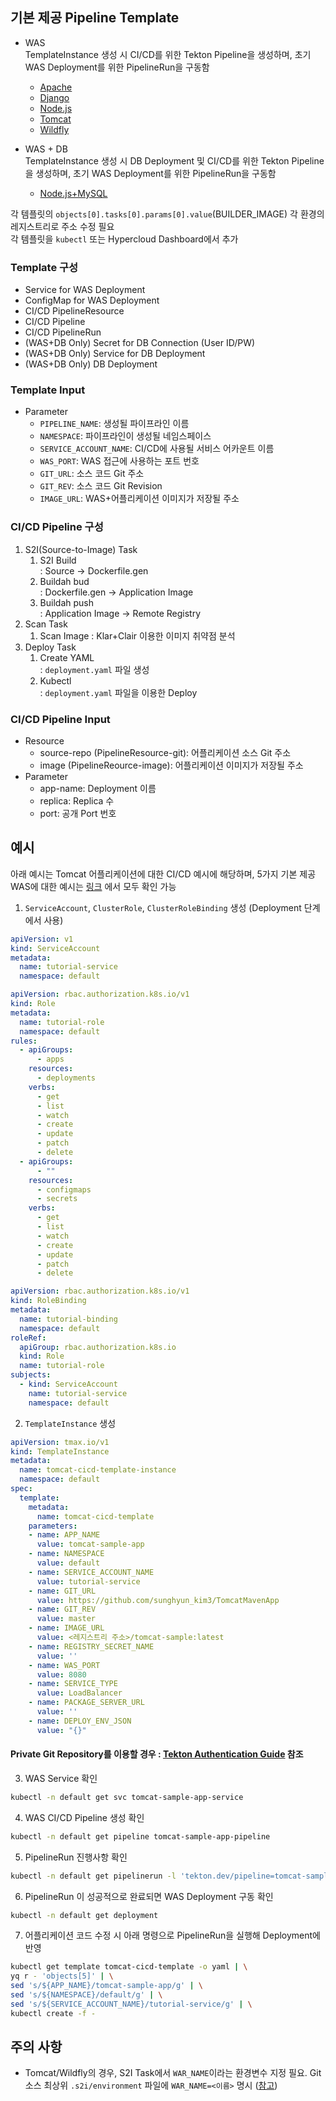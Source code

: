 ## 기본 제공 Pipeline Template
* WAS  
TemplateInstance 생성 시 CI/CD를 위한 Tekton Pipeline을 생성하며, 초기 WAS Deployment를 위한 PipelineRun을 구동함
  * [Apache](./apache/apache-template.yaml)
  * [Django](./django/django-template.yaml)
  * [Node.js](./nodejs/nodejs-template.yaml)
  * [Tomcat](./tomcat/tomcat-template.yaml)
  * [Wildfly](./wildfly/wildfly-template.yaml)

* WAS + DB  
TemplateInstance 생성 시 DB Deployment 및 CI/CD를 위한 Tekton Pipeline을 생성하며, 초기 WAS Deployment를 위한 PipelineRun을 구동함
  * [Node.js+MySQL](../was-db/nodejs-mysql-template.yaml)

각 템플릿의 `objects[0].tasks[0].params[0].value`(BUILDER_IMAGE) 각 환경의 레지스트리로 주소 수정 필요  
각 템플릿을 `kubectl` 또는 Hypercloud Dashboard에서 추가

### Template 구성
* Service for WAS Deployment
* ConfigMap for WAS Deployment
* CI/CD PipelineResource
* CI/CD Pipeline
* CI/CD PipelineRun
* (WAS+DB Only) Secret for DB Connection (User ID/PW)
* (WAS+DB Only) Service for DB Deployment
* (WAS+DB Only) DB Deployment

### Template Input
* Parameter
    * `PIPELINE_NAME`: 생성될 파이프라인 이름
    * `NAMESPACE`: 파이프라인이 생성될 네임스페이스
    * `SERVICE_ACCOUNT_NAME`: CI/CD에 사용될 서비스 어카운트 이름
    * `WAS_PORT`: WAS 접근에 사용하는 포트 번호
    * `GIT_URL`: 소스 코드 Git 주소
    * `GIT_REV`: 소스 코드 Git Revision
    * `IMAGE_URL`: WAS+어플리케이션 이미지가 저장될 주소

### CI/CD Pipeline 구성
1. S2I(Source-to-Image) Task
    1. S2I Build  
: Source &rightarrow; Dockerfile.gen
    2. Buildah bud  
: Dockerfile.gen &rightarrow; Application Image
    3. Buildah push  
: Application Image &rightarrow; Remote Registry
2. Scan Task
    1. Scan Image
: Klar+Clair 이용한 이미지 취약점 분석
3. Deploy Task
    1. Create YAML  
: `deployment.yaml` 파일 생성
    2. Kubectl  
: `deployment.yaml` 파일을 이용한 Deploy

### CI/CD Pipeline Input
* Resource
    * source-repo (PipelineResource-git): 어플리케이션 소스 Git 주소
    * image (PipelineReource-image): 어플리케이션 이미지가 저장될 주소
* Parameter
    * app-name: Deployment 이름
    * replica: Replica 수
    * port: 공개 Port 번호

## 예시
아래 예시는 Tomcat 어플리케이션에 대한 CI/CD 예시에 해당하며, 5가지 기본 제공 WAS에 대한 예시는 [링크](https://github.com/tmax-cloud/hypercloud-operator/tree/master/_catalog_museum/was) 에서 모두 확인 가능

1. `ServiceAccount`, `ClusterRole`, `ClusterRoleBinding` 생성 (Deployment 단계에서 사용)
```yaml
apiVersion: v1
kind: ServiceAccount
metadata:
  name: tutorial-service
  namespace: default
```
```yaml
apiVersion: rbac.authorization.k8s.io/v1
kind: Role
metadata:
  name: tutorial-role
  namespace: default
rules:
  - apiGroups:
      - apps
    resources:
      - deployments
    verbs:
      - get
      - list
      - watch
      - create
      - update
      - patch
      - delete
  - apiGroups:
      - ""
    resources:
      - configmaps
      - secrets
    verbs:
      - get
      - list
      - watch
      - create
      - update
      - patch
      - delete
```
```yaml
apiVersion: rbac.authorization.k8s.io/v1
kind: RoleBinding
metadata:
  name: tutorial-binding
  namespace: default
roleRef:
  apiGroup: rbac.authorization.k8s.io
  kind: Role
  name: tutorial-role
subjects:
  - kind: ServiceAccount
    name: tutorial-service
    namespace: default
```

2. `TemplateInstance` 생성
```yaml
apiVersion: tmax.io/v1
kind: TemplateInstance
metadata:
  name: tomcat-cicd-template-instance
  namespace: default
spec:
  template:
    metadata:
      name: tomcat-cicd-template
    parameters:
    - name: APP_NAME
      value: tomcat-sample-app
    - name: NAMESPACE
      value: default
    - name: SERVICE_ACCOUNT_NAME
      value: tutorial-service
    - name: GIT_URL
      value: https://github.com/sunghyun_kim3/TomcatMavenApp
    - name: GIT_REV
      value: master
    - name: IMAGE_URL
      value: <레지스트리 주소>/tomcat-sample:latest
    - name: REGISTRY_SECRET_NAME
      value: ''
    - name: WAS_PORT
      value: 8080
    - name: SERVICE_TYPE
      value: LoadBalancer
    - name: PACKAGE_SERVER_URL
      value: ''
    - name: DEPLOY_ENV_JSON
      value: "{}"
```
#### Private Git Repository를 이용할 경우 : [Tekton Authentication Guide](https://github.com/tektoncd/pipeline/blob/master/docs/auth.md#basic-authentication-git) 참조

3. WAS Service 확인
```bash
kubectl -n default get svc tomcat-sample-app-service
```

4.  WAS CI/CD Pipeline 생성 확인
```bash
kubectl -n default get pipeline tomcat-sample-app-pipeline
```

5. PipelineRun 진행사항 확인
```bash
kubectl -n default get pipelinerun -l 'tekton.dev/pipeline=tomcat-sample-app-pipeline'
```

6. PipelineRun 이 성공적으로 완료되면 WAS Deployment 구동 확인
```bash
kubectl -n default get deployment 
```

7. 어플리케이션 코드 수정 시 아래 명령으로 PipelineRun을 실행해 Deployment에 반영
```bash
kubectl get template tomcat-cicd-template -o yaml | \
yq r - 'objects[5]' | \
sed 's/${APP_NAME}/tomcat-sample-app/g' | \
sed 's/${NAMESPACE}/default/g' | \
sed 's/${SERVICE_ACCOUNT_NAME}/tutorial-service/g' | \
kubectl create -f -
```

## 주의 사항
* Tomcat/Wildfly의 경우, S2I Task에서 `WAR_NAME`이라는 환경변수 지정 필요.
Git 소스 최상위 `.s2i/environment` 파일에 `WAR_NAME=<이름>` 명시 ([참고](https://github.com/openshift/source-to-image#build-workflow))
